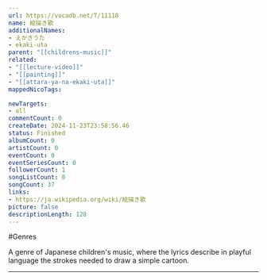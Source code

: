 ```yaml
---
url: https://vocadb.net/T/11118
name: 絵描き歌
additionalNames: 
- えかきうた
- ekaki-uta
parent: "[[childrens-music]]"
related:
- "[[lecture-video]]"
- "[[painting]]"
- "[[attara-ya-na-ekaki-uta]]"
mappedNicoTags:

newTargets:
- all
commentCount: 0
createDate: 2024-11-23T23:58:56.46
status: Finished
albumCount: 0
artistCount: 0
eventCount: 0
eventSeriesCount: 0
followerCount: 1
songListCount: 0
songCount: 37
links: 
- https://ja.wikipedia.org/wiki/絵描き歌
picture: false
descriptionLength: 128
---
```


#Genres

A genre of Japanese children's music, where the lyrics describe in playful language the strokes needed to draw a simple cartoon.

---

